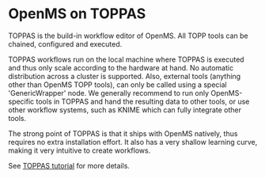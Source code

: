 OpenMS on TOPPAS
================

TOPPAS is the build-in workflow editor of OpenMS.
All TOPP tools can be chained, configured and executed.

TOPPAS workflows run on the local machine where TOPPAS is executed and thus only scale according to the hardware at hand. No automatic distribution across a cluster is supported.
Also, external tools (anything other than OpenMS TOPP tools), can only be called using a special 'GenericWrapper' node. We generally recommend to run only OpenMS-specific tools in TOPPAS
and hand the resulting data to other tools, or use other workflow systems, such as KNIME which can fully integrate other tools.

The strong point of TOPPAS is that it ships with OpenMS natively, thus requires no extra installation effort.
It also has a very shallow learning curve, making it very intuitive to create workflows.

See [TOPPAS tutorial](https://openms.de/current_doxygen/html/TOPPAS_tutorial.html) for more details.